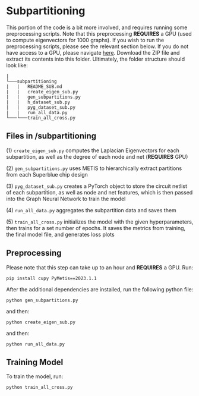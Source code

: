 # Subpartitioning

This portion of the code is a bit more involved, and requires running some preprocessing scripts. Note that this preprocessing **REQUIRES** a GPU (used to compute eigenvectors for 1000 graphs). If you wish to run the preprocessing scripts, please see the relevant section below. If you do not have access to a GPU, please navigate [here](https://drive.google.com/file/d/1-SP5x2GqUCE0zvnzpEtaFpRK09-1ao9M/view?usp=sharing). Download the ZIP file and extract its contents into this folder. Ultimately, the folder structure should look like:

```
|
└───subpartitioning
|   |   README_SUB.md
|   |   create_eigen_sub.py
|   |   gen_subpartitions.py
|   |   h_dataset_sub.py
|   |   pyg_dataset_sub.py
|   |   run_all_data.py
└───└───train_all_cross.py
```

## Files in /subpartitioning
(1) ```create_eigen_sub.py``` computes the Laplacian Eigenvectors for each subpartition, as well as the degree of each node and net (**REQUIRES** GPU)

(2) ```gen_subpartitions.py``` uses METIS to hierarchically extract partitions from each Superblue chip design

(3) ```pyg_dataset_sub.py``` creates a PyTorch object to store the circuit netlist of each subpartition, as well as node and net features, which is then passed into the Graph Neural Network to train the model

(4) ```run_all_data.py``` aggregates the subpartition data and saves them

(5) ```train_all_cross.py``` initializes the model with the given hyperparameters, then trains for a set number of epochs. It saves the metrics from training, the final model file, and generates loss plots

## Preprocessing

Please note that this step can take up to an hour and **REQUIRES** a GPU. Run:

```commandline
pip install cupy PyMetis==2023.1.1
```

After the additional dependencies are installed, run the following python file:

```commandline
python gen_subpartitions.py
```

and then:

```commandline
python create_eigen_sub.py
```

and then:

```commandline
python run_all_data.py
```

## Training Model

To train the model, run:

```commandline
python train_all_cross.py
```